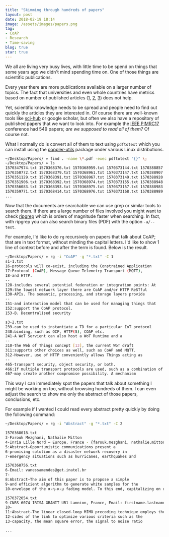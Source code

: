 ```yaml
---
title: "Skimming through hundreds of papers"
layout: post
date: 2018-02-19 18:14
image: /assets/images/papers.png
tag:
- CoAP
- Research
- Time-saving
blog: true
star: true
---
```


We all are living very busy lives, with little time to be spend on things that some years ago we didn't mind spending time on. One of those things are scientific publications.

Every year there are more publications available on a larger number of topics. The fact that universities and even whole countries have metrics based on number of published articles ([1](https://link.springer.com/article/10.1007/s11192-017-2504-x),
[2](https://www.snowballmetrics.com/wp-content/uploads/assessing-europe-university-based-research_en.pdf), [3](http://www.keepeek.com/Digital-Asset-Management/oecd/science-and-technology/oecd-science-technology-and-innovation-outlook-2016_sti_in_outlook-2016-en#page149)) does not help.

Yet, scientific knowledge needs to be spread and people need to find out quickly the articles they are interested in. Of course there are well-known tools like [sci-hub](https://sci-hub.hk) or google scholar, but often we also have a repository of published papers that we want to look into. For example the [IEEE PIMRC17](http://pimrc2017.ieee-pimrc.org) conference had 549 papers; *are we supposed to read all of them?* Of course not.

What I normally do is convert all of them to text using `pdftotext` which you can install using the [poppler-utils](https://poppler.freedesktop.org) package under various Linux distributions.  

``` bash
~/Desktop/Papers/ » find . -name \*.pdf -exec pdftotext "{}" \;
~/Desktop/Papers/ » ls
1570347974.txt 1570368376.txt 1570368959.txt 1570373144.txt 1570388857.txt
1570350772.txt 1570368379.txt 1570368961.txt 1570373147.txt 1570388907.txt
1570351129.txt 1570368391.txt 1570368967.txt 1570373149.txt 1570388920.txt
1570351906.txt 1570368392.txt 1570368974.txt 1570373155.txt 1570388948.txt
1570356083.txt 1570368393.txt 1570368975.txt 1570373157.txt 1570388983.txt
1570359771.txt 1570368414.txt 1570368976.txt 1570373168.txt 1570388989.txt
...
```

Now that the documents are searchable we can use grep or similar tools to search them. If there are a large number of files involved you might want to check [ripgrep](https://github.com/BurntSushi/ripgrep) which is orders of magnitude faster when searching. In fact, with ripgrep you can also search binary files (PDF) with the option `-a/--text`.

For example, I'd like to do `rg` recursively on papers that talk about CoAP; that are in text format, without minding the capital letters. I'd like to show 1 line of context before and after the term is found. Below is the result.

``` bash
~/Desktop/Papers/ » rg -i "CoAP" -g "*.txt" -C 1
s1-1.txt
16-protocols will co-exist, including the Constrained Application
17:Protocol (CoAP), Message Queue Telemetry Transport (MQTT),
18-and HTTP.
--
128-includes several potential federation or integration points: At
129:the lowest network layer there are CoAP and/or HTTP ReSTful
130-APIs. The semantic, processing, and storage layers provide
--
151-and interaction model that can be used for managing things that
152:support the CoAP protocol.
153-B. Decentralised security

s3-2.txt
239-can be used to instantiate a TD for a particular IoT protocol
240:binding, such as OCF, HTTP(S), COAP etc.
241-A WoT Servient can also host a WoT Runtime and a
--
310-the Web of Things concept [13], the current WoT draft
311:supports other choices as well, such as CoAP and MQTT.
312-However, use of HTTP conveniently allows Things acting as
--
465-transport security, object security, or both.
466:If multiple transport protocols are used, such as a combination of HTTP/TLS and CoAP/DTLS, bridging those protocols
467-may create another compromise possibility. A mechanism
```

This way I can immediately spot the papers that talk about something I might be working on too, without browsing hundreds of them. I can even adjust the search to show me only the abstract of those papers, conclusions, etc.

For example if I wanted I could read every abstract pretty quickly by doing the following command:

``` bash
~/Desktop/Papers/ » rg -i "Abstract" -g "*.txt" -C 2

1570368018.txt
3-Farouk Mezghani, Nathalie Mitton
4-Inria Lille Nord – Europe, France - {farouk.mezghani, nathalie.mitton}@inria.fr
5:Abstract—Opportunistic communications present a
6-promising solution as a disaster network recovery in
7-emergency situations such as hurricanes, earthquakes and

1570368756.txt
6-Email: vanessamendes@get.inatel.br
7-
8:Abstract—The aim of this paper is to propose a simple
9-and efficient algorithm to generate white samples for the
10-envelope of the α-η-κ-µ fading model. To this end, capitalizing on results available in the literature, the random

1570372054.txt
9-CNRS 6074 IRISA GRANIT UR1 Lannion, France, Email: firstname.lastname@irisa.fr
10-
11:Abstract—The linear closed-loop MIMO precoding technique employs the channel state information (CSI) at both
12-sides of the link to optimize various criteria such as the
13-capacity, the mean square error, the signal to noise ratio

...
```
